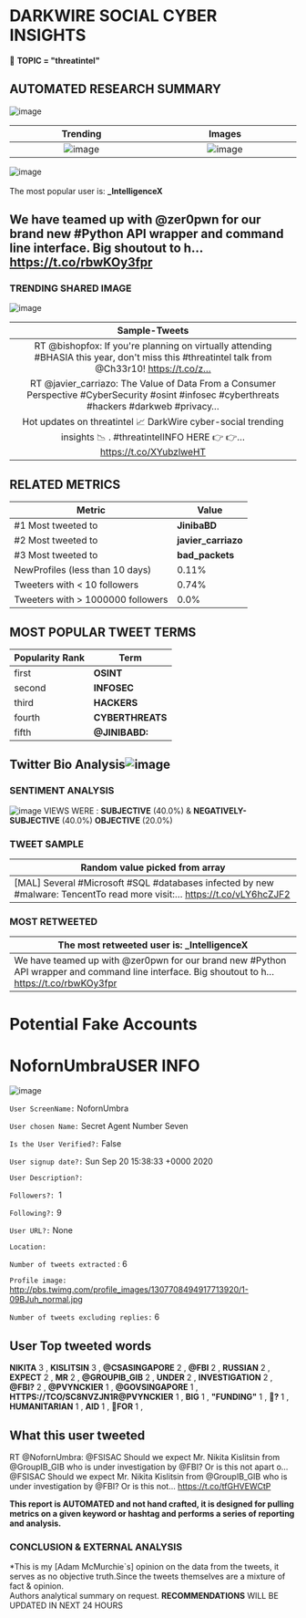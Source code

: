 # DARKWIRE SOCIAL CYBER INSIGHTS 
&#x1F34E; **TOPIC = "threatintel"**

## AUTOMATED RESEARCH SUMMARY
  ![image](darkLogo.png)   

|  Trending  |   Images | 
:-------------------------:|:-------------------------:
|  ![image](assets/threatintel/imageFile1.jpg)     <img width=200/> | ![image](assets/threatintel/imageFile2.jpg) <img width=200/> |   
 
 
![image](assets/threatintel/TWEETS.png)
<br></br>
The most popular user is: **_IntelligenceX**  
 

## We have teamed up with @zer0pwn for our brand new #Python API wrapper and command line interface. Big shoutout to h… https://t.co/rbwKOy3fpr 

  




### TRENDING SHARED IMAGE

![image](assets/threatintel/twitterPostedImage.png)



|                **Sample-Tweets**        |
| :-------------: |
| RT @bishopfox: If you're planning on virtually attending #BHASIA this year, don't miss this #threatintel talk from @Ch33r10! https://t.co/z… |
| RT @javier_carriazo: The Value of Data From a Consumer Perspective #CyberSecurity #osint #infosec #cyberthreats #hackers #darkweb #privacy… |
| Hot updates on threatintel 📈 DarkWire cyber-social trending insights 📉 . #threatintelINFO HERE 👉 👉… https://t.co/XYubzlweHT |

## RELATED METRICS<br>
| Metric | Value |
| ------------- | ------------- |
| #1 Most tweeted to  | **JinibaBD** |
| #2 Most tweeted to  | **javier_carriazo** |
| #3 Most tweeted to  | **bad_packets** |
| NewProfiles (less than 10 days) | 0.11%  |
| Tweeters with < 10 followers  | 0.74%|
| Tweeters with > 1000000 followers  | 0.0%  |



## MOST POPULAR TWEET TERMS 


| Popularity Rank  | Term |
| ------------- | ------------- |
| first  | **OSINT**  |
| second  | **INFOSEC**  |
| third  | **HACKERS** |
| fourth  | **CYBERTHREATS**  |
| fifth  | **@JINIBABD:**  |


## Twitter Bio Analysis![image](assets/threatintel/BIO.png)
### SENTIMENT ANALYSIS
![image](assets/threatintel/sentiment.png)
VIEWS WERE : **SUBJECTIVE**  (40.0%) & **NEGATIVELY-SUBJECTIVE** (40.0%) **OBJECTIVE** (20.0%)

### TWEET SAMPLE 
| Random value picked from array |
| ------------- |
|[MAL] Several #Microsoft #SQL #databases infected by new #malware: TencentTo read more visit:… https://t.co/vLY6hcZJF2 |

### MOST RETWEETED 

| The most retweeted user is: **_IntelligenceX**  |
| ------------- |
| We have teamed up with @zer0pwn for our brand new #Python API wrapper and command line interface. Big shoutout to h… https://t.co/rbwKOy3fpr |

# Potential Fake Accounts
 
# NofornUmbraUSER INFO
![image](http://pbs.twimg.com/profile_images/1307708494917713920/1-09BJuh_normal.jpg)
 
`User ScreenName:` NofornUmbra 
 
`User chosen Name:` Secret Agent Number Seven 
 
`Is the User Verified?:` False 
 
`User signup date?:` Sun Sep 20 15:38:33 +0000 2020 
 
`User Description?:`  
 
`Followers?: `1 
 
`Following?:` 9 
 
`User URL?:` None 
 
`Location:`  
 
`Number of tweets extracted`  : 6 
 
`Profile image:` http://pbs.twimg.com/profile_images/1307708494917713920/1-09BJuh_normal.jpg 
 
`Number of tweets excluding replies:` 6 
 

 

 
## User Top tweeted words 
 
**NIKITA** 3 , **KISLITSIN** 3 , **@CSASINGAPORE** 2 , **@FBI** 2 , **RUSSIAN** 2 , **EXPECT** 2 , **MR** 2 , **@GROUPIB_GIB** 2 , **UNDER** 2 , **INVESTIGATION** 2 , **@FBI?** 2 , **@PVYNCKIER** 1 , **@GOVSINGAPORE** 1 , **HTTPS://TCO/SC8NVZJN1R@PVYNCKIER** 1 , **BIG** 1 , **"FUNDING"** 1 , **💸?** 1 , **HUMANITARIAN** 1 , **AID** 1 , **🏥FOR** 1 , 
 
## What this user tweeted
 
RT @NofornUmbra: @FSISAC Should we expect Mr. Nikita Kislitsin from @GroupIB_GIB who is under investigation by @FBI? Or is this not apart o…@FSISAC Should we expect Mr. Nikita Kislitsin from @GroupIB_GIB who is under investigation by @FBI? Or is this not… https://t.co/tfGHVEWCtP
 

<b> This report is AUTOMATED and not hand crafted, it is designed for pulling metrics on a given keyword or hashtag and performs a series of reporting and analysis.</b>  
### CONCLUSION & EXTERNAL ANALYSIS

*This is my [Adam McMurchie`s] opinion on the data from the tweets, it serves as no objective truth.Since the tweets themselves are a mixture of fact & opinion.<br>
Authors analytical summary on request.
**RECOMMENDATIONS** WILL BE UPDATED IN NEXT  24 HOURS <br>